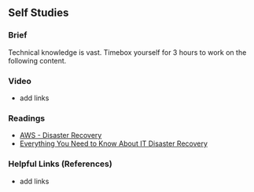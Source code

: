 ## Self Studies

### Brief

Technical knowledge is vast. Timebox yourself for 3 hours to work on the following content.

### Video 

- add links

### Readings

- [AWS - Disaster Recovery](https://aws.amazon.com/what-is/disaster-recovery/)
- [Everything You Need to Know About IT Disaster Recovery](https://www.mimecast.com/blog/everything-you-need-to-know-about-it-disaster-recovery/)

### Helpful Links (References)

- add links
